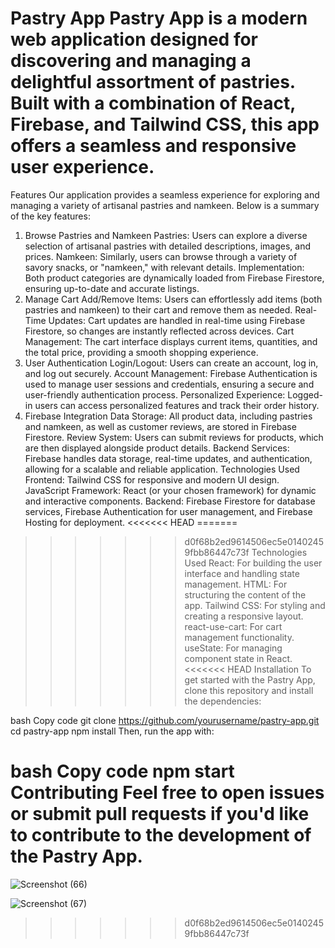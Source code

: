 

Pastry App
Pastry App is a modern web application designed for discovering and managing a delightful assortment of pastries. Built with a combination of React, Firebase, and Tailwind CSS, this app offers a seamless and responsive user experience.
=======
Features
Our application provides a seamless experience for exploring and managing a variety of artisanal pastries and namkeen. Below is a summary of the key features:

1. Browse Pastries and Namkeen
Pastries: Users can explore a diverse selection of artisanal pastries with detailed descriptions, images, and prices.
Namkeen: Similarly, users can browse through a variety of savory snacks, or "namkeen," with relevant details.
Implementation: Both product categories are dynamically loaded from Firebase Firestore, ensuring up-to-date and accurate listings.
2. Manage Cart
Add/Remove Items: Users can effortlessly add items (both pastries and namkeen) to their cart and remove them as needed.
Real-Time Updates: Cart updates are handled in real-time using Firebase Firestore, so changes are instantly reflected across devices.
Cart Management: The cart interface displays current items, quantities, and the total price, providing a smooth shopping experience.
3. User Authentication
Login/Logout: Users can create an account, log in, and log out securely.
Account Management: Firebase Authentication is used to manage user sessions and credentials, ensuring a secure and user-friendly authentication process.
Personalized Experience: Logged-in users can access personalized features and track their order history.
4. Firebase Integration
Data Storage: All product data, including pastries and namkeen, as well as customer reviews, are stored in Firebase Firestore.
Review System: Users can submit reviews for products, which are then displayed alongside product details.
Backend Services: Firebase handles data storage, real-time updates, and authentication, allowing for a scalable and reliable application.
Technologies Used
Frontend: Tailwind CSS for responsive and modern UI design.
JavaScript Framework: React (or your chosen framework) for dynamic and interactive components.
Backend: Firebase Firestore for database services, Firebase Authentication for user management, and Firebase Hosting for deployment.
<<<<<<< HEAD
=======

>>>>>>> d0f68b2ed9614506ec5e01402459fbb86447c73f
Technologies Used
React: For building the user interface and handling state management.
HTML: For structuring the content of the app.
Tailwind CSS: For styling and creating a responsive layout.
react-use-cart: For cart management functionality.
useState: For managing component state in React.
<<<<<<< HEAD
Installation
To get started with the Pastry App, clone this repository and install the dependencies:

bash
Copy code
git clone https://github.com/yourusername/pastry-app.git
cd pastry-app
npm install
Then, run the app with:

bash
Copy code
npm start
Contributing
Feel free to open issues or submit pull requests if you'd like to contribute to the development of the Pastry App.
=======



![Screenshot (66)](https://github.com/user-attachments/assets/12d040a4-1365-4b3a-a21d-6acfddbb146a)

![Screenshot (67)](https://github.com/user-attachments/assets/83ca82f1-d4d3-4f64-ac91-6c918e058b5a)


>>>>>>> d0f68b2ed9614506ec5e01402459fbb86447c73f
